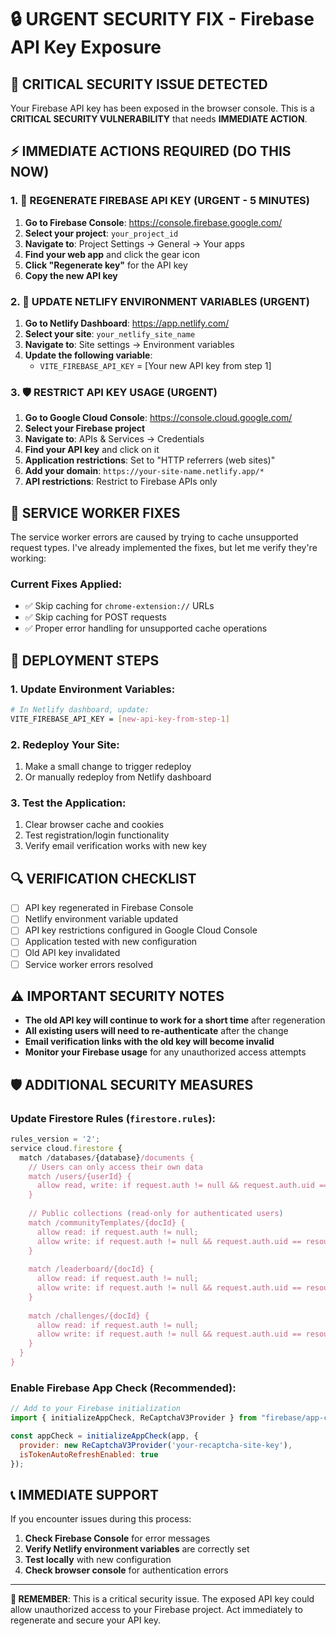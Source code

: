 # 🔒 URGENT SECURITY FIX - Firebase API Key Exposure

## 🚨 CRITICAL SECURITY ISSUE DETECTED

Your Firebase API key has been exposed in the browser console. This is a **CRITICAL SECURITY VULNERABILITY** that needs **IMMEDIATE ACTION**.

## ⚡ IMMEDIATE ACTIONS REQUIRED (DO THIS NOW)

### 1. 🔑 REGENERATE FIREBASE API KEY (URGENT - 5 MINUTES)

1. **Go to Firebase Console**: https://console.firebase.google.com/
2. **Select your project**: `your_project_id`
3. **Navigate to**: Project Settings → General → Your apps
4. **Find your web app** and click the gear icon
5. **Click "Regenerate key"** for the API key
6. **Copy the new API key**

### 2. 🔄 UPDATE NETLIFY ENVIRONMENT VARIABLES (URGENT)

1. **Go to Netlify Dashboard**: https://app.netlify.com/
2. **Select your site**: `your_netlify_site_name`
3. **Navigate to**: Site settings → Environment variables
4. **Update the following variable**:
   - `VITE_FIREBASE_API_KEY` = [Your new API key from step 1]

### 3. 🛡️ RESTRICT API KEY USAGE (URGENT)

1. **Go to Google Cloud Console**: https://console.cloud.google.com/
2. **Select your Firebase project**
3. **Navigate to**: APIs & Services → Credentials
4. **Find your API key** and click on it
5. **Application restrictions**: Set to "HTTP referrers (web sites)"
6. **Add your domain**: `https://your-site-name.netlify.app/*`
7. **API restrictions**: Restrict to Firebase APIs only

## 🔧 SERVICE WORKER FIXES

The service worker errors are caused by trying to cache unsupported request types. I've already implemented the fixes, but let me verify they're working:

### Current Fixes Applied:
- ✅ Skip caching for `chrome-extension://` URLs
- ✅ Skip caching for POST requests
- ✅ Proper error handling for unsupported cache operations

## 🚀 DEPLOYMENT STEPS

### 1. Update Environment Variables:
```bash
# In Netlify dashboard, update:
VITE_FIREBASE_API_KEY = [new-api-key-from-step-1]
```

### 2. Redeploy Your Site:
1. Make a small change to trigger redeploy
2. Or manually redeploy from Netlify dashboard

### 3. Test the Application:
1. Clear browser cache and cookies
2. Test registration/login functionality
3. Verify email verification works with new key

## 🔍 VERIFICATION CHECKLIST

- [ ] API key regenerated in Firebase Console
- [ ] Netlify environment variable updated
- [ ] API key restrictions configured in Google Cloud Console
- [ ] Application tested with new configuration
- [ ] Old API key invalidated
- [ ] Service worker errors resolved

## ⚠️ IMPORTANT SECURITY NOTES

- **The old API key will continue to work for a short time** after regeneration
- **All existing users will need to re-authenticate** after the change
- **Email verification links with the old key will become invalid**
- **Monitor your Firebase usage** for any unauthorized access attempts

## 🛡️ ADDITIONAL SECURITY MEASURES

### Update Firestore Rules (`firestore.rules`):
```javascript
rules_version = '2';
service cloud.firestore {
  match /databases/{database}/documents {
    // Users can only access their own data
    match /users/{userId} {
      allow read, write: if request.auth != null && request.auth.uid == userId;
    }
    
    // Public collections (read-only for authenticated users)
    match /communityTemplates/{docId} {
      allow read: if request.auth != null;
      allow write: if request.auth != null && request.auth.uid == resource.data.createdBy;
    }
    
    match /leaderboard/{docId} {
      allow read: if request.auth != null;
      allow write: if request.auth != null && request.auth.uid == resource.data.userId;
    }
    
    match /challenges/{docId} {
      allow read: if request.auth != null;
      allow write: if request.auth != null && request.auth.uid == resource.data.createdBy;
    }
  }
}
```

### Enable Firebase App Check (Recommended):
```javascript
// Add to your Firebase initialization
import { initializeAppCheck, ReCaptchaV3Provider } from "firebase/app-check";

const appCheck = initializeAppCheck(app, {
  provider: new ReCaptchaV3Provider('your-recaptcha-site-key'),
  isTokenAutoRefreshEnabled: true
});
```

## 📞 IMMEDIATE SUPPORT

If you encounter issues during this process:
1. **Check Firebase Console** for error messages
2. **Verify Netlify environment variables** are correctly set
3. **Test locally** with new configuration
4. **Check browser console** for authentication errors

---

**🚨 REMEMBER**: This is a critical security issue. The exposed API key could allow unauthorized access to your Firebase project. Act immediately to regenerate and secure your API key. 